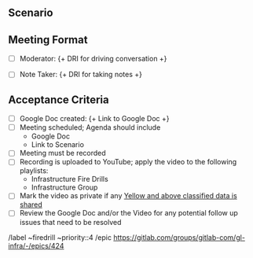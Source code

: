 <!--

  Background: https://about.gitlab.com/handbook/engineering/infrastructure/team/#infrastructure-fire-drill

  Use this to document a scenario that you'd like to see worked in the Fire
  Drill Meeting. Fill out each section as heavily or lightly as desired.  Please
  ensure a
  [DRI](https://about.gitlab.com/handbook/people-group/directly-responsible-individuals/)
  is assigned.
-->

## Scenario

<!--
  Describe a scenario that you'd like to see discussed


  Use as much or as little data as you see fit, the goal is to create an
  exercise that all can contribute and spawn a conversation in any direction
  desired within reason

  Add charts, example logs, or links to existing issues if the scenario is based
  from a real world example
-->

## Meeting Format

<!--
  Assign a few functions to persons at the start of the meeting to ensure it
  runs as smoothly as possible.

  It is advised the person who knows the most about the scenario should act as
  moderator to ensure the meeting stays on a track to prevent discussion that
  steer away from the overall goal, learning and sharing.

  A dedicated note take is advised to remove burden from the persons that may
  actively be sharing information and from the moderator who's effort is focused
  on the conversation
-->


- [ ] Moderator: {+ DRI for driving conversation +}
- [ ] Note Taker: {+ DRI for taking notes +}


## Acceptance Criteria

<!--
  All items must be completed prior to the closure of this issue.

  Google doc can be created in [drill folder](https://drive.google.com/drive/folders/1Tuu88Kz9cx71Sn6WFLbah8prPG4PY7Hz?ths=true)
-->

- [ ] Google Doc created: {+ Link to Google Doc +}
- [ ] Meeting scheduled; Agenda should include
  - Google Doc
  - Link to Scenario
- [ ] Meeting must be recorded
- [ ] Recording is uploaded to YouTube; apply the video to the following
  playlists:
  - Infrastructure Fire Drills
  - Infrastructure Group
- [ ] Mark the video as private if any [Yellow and above classified data is
  shared](https://about.gitlab.com/handbook/engineering/security/data-classification-standard.html)
- [ ] Review the Google Doc and/or the Video for any potential follow up issues
  that need to be resolved

/label ~firedrill ~priority::4
/epic https://gitlab.com/groups/gitlab-com/gl-infra/-/epics/424
